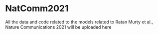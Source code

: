 # NatComm2021
All the data and code related to the models related to Ratan Murty et al., Nature Communications 2021 will be uploaded here
